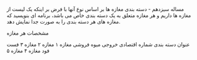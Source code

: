 مساله سیزدهم - دسته بندی مغازه ها بر اساس نوع آنها
با فرض بر اینکه یک لیست از مغازه ها داریم و هر مغازه متعلق به یک دسته بندی خاص می باشد، برنامه ای بنویسید که مغازه های هر دسته بندی را به صورت جدا نمایش دهد.

مشخصات هر مغازه

عنوان
دسته بندی
شماره اقتصادی
خروجی
میوه فروشی
مغازه ۱
مغازه ۲
مغازه ۳
فست فود
مغازه ۴
مغازه ۵